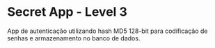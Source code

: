 # Secret App - Level 3

App de autenticação utilizando hash MD5 128-bit para codificação de senhas e armazenamento no banco de dados.